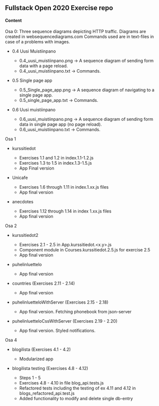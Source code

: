 ## Fullstack Open 2020 Exercise repo ##

#### Content ####

Osa 0:
Three sequence diagrams depicting HTTP traffic. Diagrams are created in websequencediagrams.com
Commands used are in text-files in case of a problems with images.

* 0.4 Uusi Muistiinpano
    - 0.4_uusi_muistiinpano.png -> A sequence diagram of sending form data with a page reload. 
    - 0.4_uusi_muistiinpano.txt -> Commands.

* 0.5 Single page app
    - 0.5_Single_page_app.png -> A sequence diagram of navigating to a single page app.
    - 0.5_single_page_app.txt -> Commands.

* 0.6 Uusi muistiinpano
    - 0.6_uusi_muistiinpano.png -> A sequence diagram of sending form data in single page app (no page reload).
    - 0.6_uusi_muistiinpano.txt -> Commands. 

Osa 1
* kurssitiedot 
    - Exercises 1.1 and 1.2 in index.1.1-1.2.js
    - Exercises 1.3 to 1.5 in index.1.3-1.5.js
    - App Final version

* Unicafe
    - Exercises 1.6 through 1.11 in index.1.xx.js files
    - App final version

* anecdotes
    - Exercises 1.12 through 1.14 in index 1.xx.js files
    - App final version

Osa 2
* kurssitiedot2
    - Exercises 2.1 - 2.5 in App.kurssitiedot.<x.y>.js
    - Component module in Courses.kurssitiedot.2.5.js for exercise 2.5
    - App final version

* puhelinluettelo
    - App final version 

* countries (Exercises 2.11 - 2.14)
    - App final version

* puhelinluetteloWithServer (Exercises 2.15 - 2.18)
    - App final version. Fetching phonebook from json-server

* puhelinluetteloCssWithServer (Exercises 2.19 - 2.20)
    - App final version. Styled notifications.

Osa 4

* blogilista (Exercises 4.1 - 4.2)
    - Modularized app

* blogilista testing (Exercises 4.8 - 4.12)
    - Steps 1 - 5
    - Exercises 4.8 - 4.10 in file blog_api.tests.js
    - Refactored tests including the testing of ex 4.11 and 4.12 in
    blogs_refactored_api.test.js
    - Added functionality to modify and delete single db-entry
    